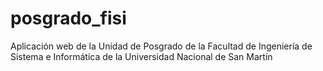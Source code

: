 # posgrado_fisi
Aplicación web de la Unidad de Posgrado de la Facultad de Ingeniería de Sistema e Informática de la Universidad Nacional de San Martín
